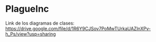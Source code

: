 # PlagueInc
Link de los diagramas de clases:
https://drive.google.com/file/d/1R6Y9CJSov7PoMwTUrkaUAZlnXPv-h_Ps/view?usp=sharing
